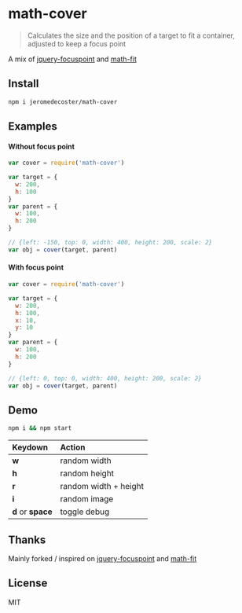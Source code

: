 # math-cover

> Calculates the size and the position of a target to fit a container, adjusted to keep a focus point

A mix of <a href="https://github.com/jonom/jquery-focuspoint" target="_blank">jquery-focuspoint</a> and <a href="https://github.com/nk-components/math-fit" target="_blank">math-fit</a>

## Install

```bash
npm i jeromedecoster/math-cover
```

## Examples

#### Without focus point

```js
var cover = require('math-cover')

var target = {
  w: 200,
  h: 100
}
var parent = {
  w: 100,
  h: 200
}

// {left: -150, top: 0, width: 400, height: 200, scale: 2}
var obj = cover(target, parent)
```

#### With focus point

```js
var cover = require('math-cover')

var target = {
  w: 200,
  h: 100,
  x: 10,
  y: 10
}
var parent = {
  w: 100,
  h: 200
}

// {left: 0, top: 0, width: 400, height: 200, scale: 2}
var obj = cover(target, parent)
```

## Demo

```bash
npm i && npm start
```

| Keydown | Action |
| :------ | :------- |
| **w** | random width |
| **h** | random height |
| **r** | random width + height |
| **i** | random image |
| **d** or **space** | toggle debug |

## Thanks

Mainly forked / inspired on <a href="https://github.com/jonom/jquery-focuspoint" target="_blank">jquery-focuspoint</a> and <a href="https://github.com/nk-components/math-fit" target="_blank">math-fit</a>

## License

MIT
